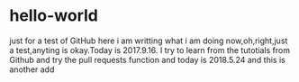 # hello-world
just for a test of GitHub
here i am writting what i am doing now,oh,right,just a test,anyting is okay.Today is 2017.9.16.
I try to learn from the tutotials from Github and try the pull requests function
and today is 2018.5.24
and this is another add
